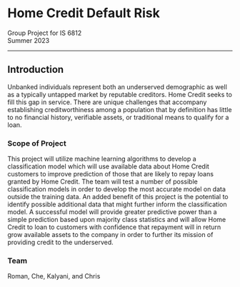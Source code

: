 # Home Credit Default Risk
Group Project for IS 6812\
Summer 2023
- - - - 

## Introduction
Unbanked individuals represent both an underserved demographic as well as a typically
untapped market by reputable creditors. Home Credit seeks to fill this gap in service. There are
unique challenges that accompany establishing creditworthiness among a population that by
definition has little to no financial history, verifiable assets, or traditional means to qualify for a
loan.
### Scope of Project
This project will utilize machine learning algorithms to develop a classification model which will
use available data about Home Credit customers to improve prediction of those that are likely to
repay loans granted by Home Credit. The team will test a number of possible classification
models in order to develop the most accurate model on data outside the training data. An
added benefit of this project is the potential to identify possible additional data that might further
inform the classification model. A successful model will provide greater predictive power than a
simple prediction based upon majority class statistics and will allow Home Credit to loan to
customers with confidence that repayment will in return grow available assets to the company in
order to further its mission of providing credit to the underserved.

### Team
Roman, Che, Kalyani, and Chris
